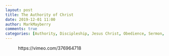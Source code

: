```yaml
---
layout: post
title: The Authority of Christ
date: 2019-12-01 11:00
author: MarkMayberry
comments: true
categories: [Authority, Discipleship, Jesus Christ, Obedience, Sermon, Submission]
---
```

<!-- wp:core-embed/vimeo {"url":"https://vimeo.com/376964718","type":"video","providerNameSlug":"vimeo","className":"wp-embed-aspect-4-3 wp-has-aspect-ratio"} -->
<figure class="wp-block-embed-vimeo wp-block-embed is-type-video is-provider-vimeo wp-embed-aspect-4-3 wp-has-aspect-ratio"><div class="wp-block-embed__wrapper">
https://vimeo.com/376964718
</div></figure>
<!-- /wp:core-embed/vimeo -->
